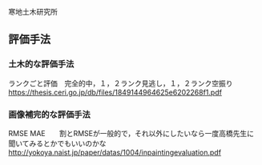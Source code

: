 寒地土木研究所

## 評価手法
### 土木的な評価手法
ランクごと評価　完全的中，１，２ランク見逃し，１，２ランク空振り  
https://thesis.ceri.go.jp/db/files/1849144964625e6202268f1.pdf  
### 画像補完的な評価手法
RMSE  MAE　　割とRMSEが一般的で，それ以外にしたいなら一度高橋先生に聞いてみるとかでもいいのかな
http://yokoya.naist.jp/paper/datas/1004/inpaintingevaluation.pdf  

